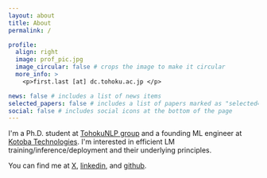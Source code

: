 ```yaml
---
layout: about
title: About
permalink: /

profile:
  align: right
  image: prof_pic.jpg
  image_circular: false # crops the image to make it circular
  more_info: >
    <p>first.last [at] dc.tohoku.ac.jp </p>

news: false # includes a list of news items
selected_papers: false # includes a list of papers marked as "selected={true}"
social: false # includes social icons at the bottom of the page
---
```


I'm a Ph.D. student at [TohokuNLP group](https://www.nlp.ecei.tohoku.ac.jp/) and a founding ML engineer at [Kotoba Technologies](https://www.kotoba.tech).
I'm interested in efficient LM training/inference/deployment and their underlying principles.

You can find me at [X](https://twitter.com/hiroto_kurita), [linkedin](https://www.linkedin.com/in/hiroto-kurita/), and [github](https://github.com/kuriyan1204).